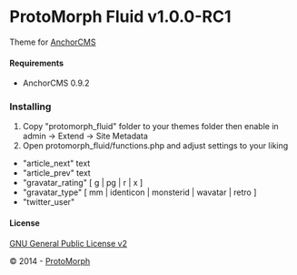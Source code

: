 ProtoMorph Fluid v1.0.0-RC1
======================

Theme for [AnchorCMS][2]

#### Requirements

- AnchorCMS 0.9.2

### Installing

1. Copy "protomorph_fluid" folder to your themes folder then enable in admin -> Extend -> Site Metadata
2. Open protomorph_fluid/functions.php and adjust settings to your liking
 - "article_next" text
 - "article_prev" text
 - "gravatar_rating" [ g | pg | r | x ]
 - "gravatar_type" [ mm | identicon | monsterid | wavatar | retro ]
 - "twitter_user"

#### License

[GNU General Public License v2][3]

© 2014 - [ProtoMorph][1]

[1]: http://protomorph.tk/
[2]: http://anchorcms.com/
[3]: http://opensource.org/licenses/GPL-2.0
